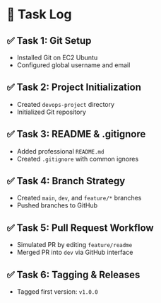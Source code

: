 # 📝 Task Log

## ✅ Task 1: Git Setup
- Installed Git on EC2 Ubuntu
- Configured global username and email

## ✅ Task 2: Project Initialization
- Created `devops-project` directory
- Initialized Git repository

## ✅ Task 3: README & .gitignore
- Added professional `README.md`
- Created `.gitignore` with common ignores

## ✅ Task 4: Branch Strategy
- Created `main`, `dev`, and `feature/*` branches
- Pushed branches to GitHub

## ✅ Task 5: Pull Request Workflow
- Simulated PR by editing `feature/readme`
- Merged PR into `dev` via GitHub interface

## ✅ Task 6: Tagging & Releases
- Tagged first version: `v1.0.0`

